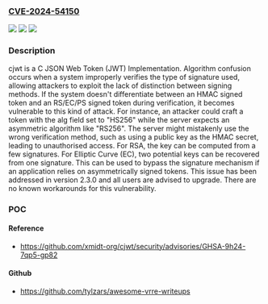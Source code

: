 ### [CVE-2024-54150](https://cve.mitre.org/cgi-bin/cvename.cgi?name=CVE-2024-54150)
![](https://img.shields.io/static/v1?label=Product&message=cjwt&color=blue)
![](https://img.shields.io/static/v1?label=Version&message=%3D%20%3C%202.3.0%20&color=brighgreen)
![](https://img.shields.io/static/v1?label=Vulnerability&message=CWE-347%3A%20Improper%20Verification%20of%20Cryptographic%20Signature&color=brighgreen)

### Description

cjwt is a C JSON Web Token (JWT) Implementation. Algorithm confusion occurs when a system improperly verifies the type of signature used, allowing attackers to exploit the lack of distinction between signing methods.  If the system doesn't differentiate between an HMAC signed token and an RS/EC/PS signed token during verification, it becomes vulnerable to this kind of attack. For instance, an attacker could craft a token with the alg field set to "HS256" while the server expects an asymmetric algorithm like "RS256". The server might mistakenly use the wrong verification method, such as using a public key as the HMAC secret, leading to unauthorised access. For RSA, the key can be computed from a few signatures. For Elliptic Curve (EC), two potential keys can be recovered from one signature. This can be used to bypass the signature mechanism if an application relies on asymmetrically signed tokens. This issue has been addressed in version 2.3.0 and all users are advised to upgrade. There are no known workarounds for this vulnerability.

### POC

#### Reference
- https://github.com/xmidt-org/cjwt/security/advisories/GHSA-9h24-7qp5-gp82

#### Github
- https://github.com/tylzars/awesome-vrre-writeups

